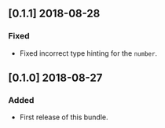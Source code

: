 ## [0.1.1] 2018-08-28
### Fixed
- Fixed incorrect type hinting for the `number`.
## [0.1.0] 2018-08-27
### Added
- First release of this bundle.
